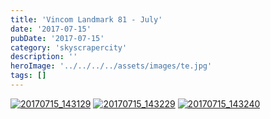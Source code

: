 ```yaml
---
title: 'Vincom Landmark 81 - July'
date: '2017-07-15'
pubDate: '2017-07-15'
category: 'skyscrapercity'
description: ''
heroImage: '../../../../assets/images/te.jpg'
tags: []
---
```


[![20170715_143129](http://malparty.fr/wp-content/uploads/2017/07/20170715_143129-1024x202.jpg)](http://malparty.fr/wp-content/uploads/2017/07/20170715_143129.jpg) [![20170715_143229](http://malparty.fr/wp-content/uploads/2017/07/20170715_143229-1024x576.jpg)](http://malparty.fr/wp-content/uploads/2017/07/20170715_143229.jpg) [![20170715_143240](http://malparty.fr/wp-content/uploads/2017/07/20170715_143240-1024x576.jpg)](http://malparty.fr/wp-content/uploads/2017/07/20170715_143240.jpg)
